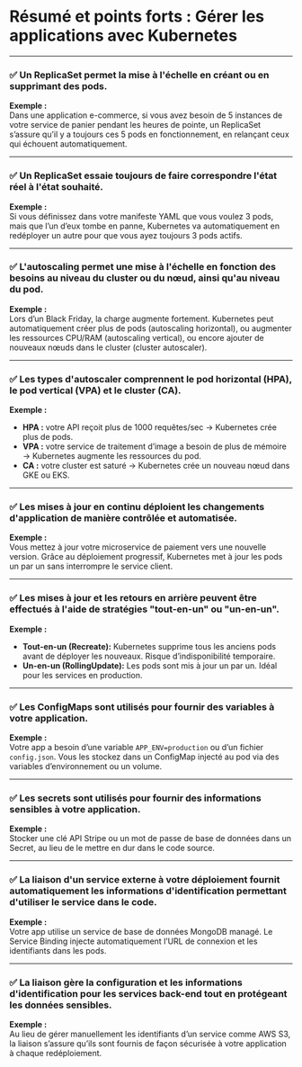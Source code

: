 # Résumé et points forts : Gérer les applications avec Kubernetes  

---

### ✅ Un ReplicaSet permet la mise à l'échelle en créant ou en supprimant des pods.  
**Exemple :**  
Dans une application e-commerce, si vous avez besoin de 5 instances de votre service de panier pendant les heures de pointe, un ReplicaSet s’assure qu’il y a toujours ces 5 pods en fonctionnement, en relançant ceux qui échouent automatiquement.

---

### ✅ Un ReplicaSet essaie toujours de faire correspondre l'état réel à l'état souhaité.  
**Exemple :**  
Si vous définissez dans votre manifeste YAML que vous voulez 3 pods, mais que l’un d’eux tombe en panne, Kubernetes va automatiquement en redéployer un autre pour que vous ayez toujours 3 pods actifs.

---

### ✅ L'autoscaling permet une mise à l'échelle en fonction des besoins au niveau du cluster ou du nœud, ainsi qu'au niveau du pod.  
**Exemple :**  
Lors d’un Black Friday, la charge augmente fortement. Kubernetes peut automatiquement créer plus de pods (autoscaling horizontal), ou augmenter les ressources CPU/RAM (autoscaling vertical), ou encore ajouter de nouveaux nœuds dans le cluster (cluster autoscaler).

---

### ✅ Les types d'autoscaler comprennent le pod horizontal (HPA), le pod vertical (VPA) et le cluster (CA).  
**Exemple :**
- **HPA :** votre API reçoit plus de 1000 requêtes/sec → Kubernetes crée plus de pods.
- **VPA :** votre service de traitement d’image a besoin de plus de mémoire → Kubernetes augmente les ressources du pod.
- **CA :** votre cluster est saturé → Kubernetes crée un nouveau nœud dans GKE ou EKS.

---

### ✅ Les mises à jour en continu déploient les changements d'application de manière contrôlée et automatisée.  
**Exemple :**  
Vous mettez à jour votre microservice de paiement vers une nouvelle version. Grâce au déploiement progressif, Kubernetes met à jour les pods un par un sans interrompre le service client.

---

### ✅ Les mises à jour et les retours en arrière peuvent être effectués à l'aide de stratégies "tout-en-un" ou "un-en-un".  
**Exemple :**
- **Tout-en-un (Recreate):** Kubernetes supprime tous les anciens pods avant de déployer les nouveaux. Risque d’indisponibilité temporaire.
- **Un-en-un (RollingUpdate):** Les pods sont mis à jour un par un. Idéal pour les services en production.

---

### ✅ Les ConfigMaps sont utilisés pour fournir des variables à votre application.  
**Exemple :**  
Votre app a besoin d’une variable `APP_ENV=production` ou d’un fichier `config.json`. Vous les stockez dans un ConfigMap injecté au pod via des variables d’environnement ou un volume.

---

### ✅ Les secrets sont utilisés pour fournir des informations sensibles à votre application.  
**Exemple :**  
Stocker une clé API Stripe ou un mot de passe de base de données dans un Secret, au lieu de le mettre en dur dans le code source.

---

### ✅ La liaison d'un service externe à votre déploiement fournit automatiquement les informations d'identification permettant d'utiliser le service dans le code.  
**Exemple :**  
Votre app utilise un service de base de données MongoDB managé. Le Service Binding injecte automatiquement l’URL de connexion et les identifiants dans les pods.

---

### ✅ La liaison gère la configuration et les informations d'identification pour les services back-end tout en protégeant les données sensibles.  
**Exemple :**  
Au lieu de gérer manuellement les identifiants d’un service comme AWS S3, la liaison s’assure qu’ils sont fournis de façon sécurisée à votre application à chaque redéploiement.


